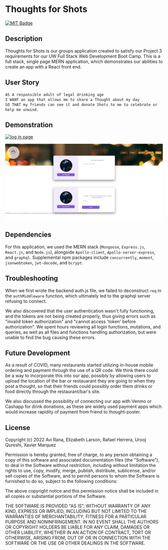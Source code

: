 # Thoughts for Shots

[![MIT Badge](https://img.shields.io/badge/License-MIT-yellow.svg)](https://mit-license.org/)

## Description

Thoughts for Shots is our groups application created to satisfy our Project 3 requirements for our UW Full Stack Web Development Boot Camp. This is a full stack, single page MERN application, which demonstrates our abilities to create an app with a React front end.

## User Story

```
AS A responsible adult of legal drinking age
I WANT an app that allows me to share a Thought about my day
SO THAT my friends can see it and donate Shots to me to celebrate or help me unwind.
```

## Demonstration

[![log in page](my-app/src/assets/loginscreenshot.PNG)](https://aerux-thoughts-for-shots.herokuapp.com/)

![homepage](my-app/src/assets/homepagescreenshot.PNG)

## Dependencies

For this application, we used the MERN stack (`Mongoose`, `Express.js`, `React.js`, and `Node.js`), alongside `Apollo-client`, `Apollo-server-express`, and `graphql`. Supplemental npm packages include `concurrently`, `moment`, `jsonwebtoken`, `jwt-decode`, and `bcrypt`.

## Troubleshooting

When we first wrote the backend auth.js file, we failed to deconstruct `req` in the `authMiddleware` function, which ultimately led to the graphql server refusing to connect.

We also discovered that the user authentication wasn't fully functioning, and the tokens are not being created properly, thus giving errors such as "invalid token authorization" and "cannot access 'token' before authorization". We spent hours reviewing all login functions, mutations, and queries, as well as all files and functions handling authorization, but were unable to find the bug causing these errors.

## Future Development

As a result of COVID, many restaurants started utilizing in-house mobile ordering and payment through the use of a QR code. We think there could be a way to incorporate this into our app, possibly by allowing users to upload the location of the bar or restauarant they are going to when they post a thought, so that their friends could possibly order them drinks or food directly through the restaurant/bar's site.

We also discussed the possibility of connecting our app with Venmo or Cashapp for drink donations, as these are widely used payment apps which would increase rapidity of payment from friend to thought-poster.

## License

Copyright (c) 2022 Avi Rana, Elizabeth Larson, Rafael Herrera, Urooj Qureshi, Xavier Marquez

Permission is hereby granted, free of charge, to any person obtaining a copy
of this software and associated documentation files (the "Software"), to deal
in the Software without restriction, including without limitation the rights
to use, copy, modify, merge, publish, distribute, sublicense, and/or sell
copies of the Software, and to permit persons to whom the Software is
furnished to do so, subject to the following conditions:

The above copyright notice and this permission notice shall be included in all
copies or substantial portions of the Software.

THE SOFTWARE IS PROVIDED "AS IS", WITHOUT WARRANTY OF ANY KIND, EXPRESS OR
IMPLIED, INCLUDING BUT NOT LIMITED TO THE WARRANTIES OF MERCHANTABILITY,
FITNESS FOR A PARTICULAR PURPOSE AND NONINFRINGEMENT. IN NO EVENT SHALL THE
AUTHORS OR COPYRIGHT HOLDERS BE LIABLE FOR ANY CLAIM, DAMAGES OR OTHER
LIABILITY, WHETHER IN AN ACTION OF CONTRACT, TORT OR OTHERWISE, ARISING FROM,
OUT OF OR IN CONNECTION WITH THE SOFTWARE OR THE USE OR OTHER DEALINGS IN THE
SOFTWARE.
